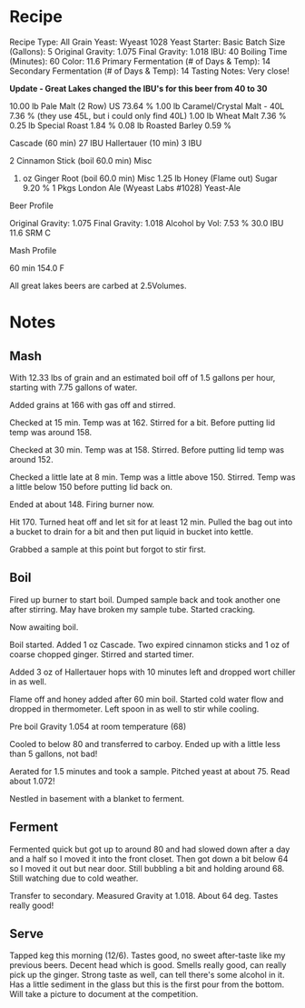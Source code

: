 <!---
TODO: Standardize template.
-->

Recipe
======

Recipe Type: All Grain
Yeast: Wyeast 1028
Yeast Starter: Basic
Batch Size (Gallons): 5
Original Gravity: 1.075
Final Gravity: 1.018
IBU: 40
Boiling Time (Minutes): 60
Color: 11.6
Primary Fermentation (# of Days & Temp): 14
Secondary Fermentation (# of Days & Temp): 14
Tasting Notes: Very close!

**Update - Great Lakes changed the IBU's for this beer from 40 to 30**



10.00 lb Pale Malt (2 Row) US 73.64 %
1.00 lb Caramel/Crystal Malt - 40L 7.36 % (they use 45L, but i could only find 40L)
1.00 lb Wheat Malt 7.36 %
0.25 lb Special Roast 1.84 %
0.08 lb Roasted Barley 0.59 %

Cascade (60 min) 27 IBU
Hallertauer (10 min) 3 IBU


2 Cinnamon Stick (boil 60.0 min) Misc
1. oz Ginger Root (boil 60.0 min) Misc
1.25 lb Honey (Flame out) Sugar 9.20 %
1 Pkgs London Ale (Wyeast Labs #1028) Yeast-Ale



Beer Profile

Original Gravity: 1.075
Final Gravity: 1.018
Alcohol by Vol: 7.53 %
30.0 IBU
11.6 SRM C


Mash Profile

60 min 154.0 F

All great lakes beers are carbed at 2.5Volumes.

Notes
=====

Mash
----

With 12.33 lbs of grain and an estimated boil off of 1.5 gallons per hour,
starting with 7.75 gallons of water.

Added grains at 166 with gas off and stirred.

Checked at 15 min. Temp was at 162. Stirred for a bit. Before putting lid temp
was around 158.

Checked at 30 min. Temp was at 158.  Stirred. Before putting lid temp was around
152.

Checked a little late at 8 min. Temp was a little above 150. Stirred. Temp was a
little below 150 before putting lid back on.

Ended at about 148. Firing burner now.

Hit 170. Turned heat off and let sit for at least 12 min. Pulled the bag out
into a bucket to drain for a bit and then put liquid in bucket into kettle.

Grabbed a sample at this point but forgot to stir first.

Boil
----

Fired up burner to start boil. Dumped sample back and took another one after
stirring. May have broken my sample tube. Started cracking.

Now awaiting boil.

Boil started. Added 1 oz Cascade. Two expired cinnamon sticks and 1 oz of coarse
chopped ginger. Stirred and started timer.

Added 3 oz of Hallertauer hops with 10 minutes left and dropped wort chiller in
as well.

Flame off and honey added after 60 min boil. Started cold water flow and dropped
in thermometer.  Left spoon in as well to stir while cooling.

Pre boil Gravity 1.054 at room temperature (68)

Cooled to below 80 and transferred to carboy. Ended up with a little less than 5
gallons, not bad!

Aerated for 1.5 minutes and took a sample. Pitched yeast at about 75.  Read
about 1.072!

Nestled in basement with a blanket to ferment.

Ferment
-------

Fermented quick but got up to around 80 and had slowed down after a day and a
half so I moved it into the front closet.  Then got down a bit below 64 so I
moved it out but near door. Still bubbling a bit and holding around 68. Still
watching due to cold weather.

Transfer to secondary. Measured Gravity at 1.018.  About 64 deg.
Tastes really good!

Serve
-----

Tapped keg this morning (12/6).  Tastes good, no sweet after-taste like my
previous beers.  Decent head which is good.  Smells really good, can really pick
up the ginger.  Strong taste as well, can tell there's some alcohol in it.  Has
a little sediment in the glass but this is the first pour from the bottom.  Will
take a picture to document at the competition.
